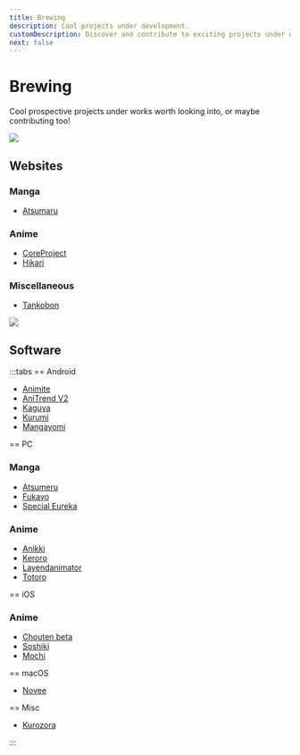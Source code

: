 ```yaml
---
title: Brewing
description: Cool projects under development.
customDescription: Discover and contribute to exciting projects under development! Enhance your manga and anime experience with these upcoming websites and software.
next: false
---
```

# Brewing
Cool prospective projects under works worth looking into, or maybe contributing too!
<br>

![](/banner/sites.png)

## Websites

### Manga
- [Atsumaru](https://atsu.moe/) <Badge type="info" icon="i-octicon-mark-github" text="Github" link="https://github.com/TheUndo/Atsumaru" /><Badge type="info" text="Mangasee" />

### Anime
- [CoreProject](https://coreproject.moe/anime) <Badge type="info" icon="i-octicon-mark-github" text="Github" link="https://github.com/baseplate-admin/CoreProject" />
- [Hikari](https://hikari-anime.com/) 

### Miscellaneous
- [Tankobon](https://tankobon.net/) <Badge type="info" icon="i-octicon-mark-github" text="Github" link="https://github.com/crxssed7/tankobon" />


![](/banner/software.png)

## Software

:::tabs
== Android

- [Animite](https://github.com/imashnake0/Animite)
- [AniTrend V2](https://github.com/AniTrend/anitrend-v2)
- [Kaguya](https://github.com/hoangvu12/kaguya-app/)
- [Kurumi](https://play.google.com/store/apps/details?id=com.subrotokumar.kurumi)
- [Mangayomi](https://github.com/kodjodevf/mangayomi)

== PC

### Manga
- [Atsumeru](https://github.com/AtsumeruDev/Atsumeru) <Badge type="info" icon="i-octicon-globe" text="Web" link="https://atsumeru.xyz/" />
- [Fukayo](https://github.com/JiPaix/Fukayo/)
- [Special Eureka](https://github.com/tonymushah/special-eureka)

### Anime
- [Anikki](https://github.com/Kylart/Anikki)
- [Keroro](https://github.com/hotsno/keroro)
- [Layendanimator](https://github.com/Layendan/Layendanimator)
- [Totoro](https://github.com/insomniachi/Totoro)


== iOS

### Anime
- [Chouten beta](https://testflight.apple.com/join/Cg1rAPB8)
- [Soshiki](https://github.com/soshikimoe/soshiki-ios)
- [Mochi](https://mochi.errorerrorerror.dev/)

== macOS

- [Novee](https://github.com/ZhichGaming/Novee)

== Misc
- [Kurozora](https://kurozora.app/welcome) <Badge type="tip" icon="i-logos-apple-app-store" text="iOS" link="https://github.com/Kurozora/kurozora-app" /><Badge type="tip" icon="i-mdi-android" text="Android" link="https://github.com/Kurozora/kurozora-android" /><Badge type="tip" icon="i-logos-firefox" text="Firefox" link="https://addons.mozilla.org/en-US/firefox/addon/anime-watch-parties/" /><Badge type="tip" icon="i-logos-discord-icon" text="Discord" link="https://github.com/Kurozora/kurozora-discord-bot" />

:::
